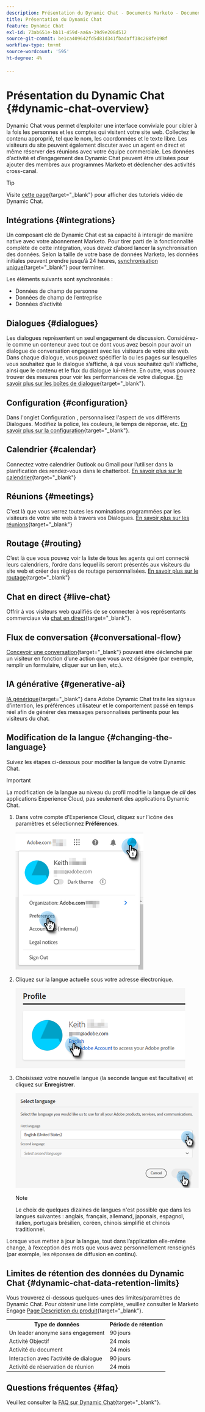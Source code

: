 ```yaml
---
description: Présentation du Dynamic Chat - Documents Marketo - Documentation du produit
title: Présentation du Dynamic Chat
feature: Dynamic Chat
exl-id: 73ab651e-bb11-459d-aa6a-39d9e208d512
source-git-commit: be1ca409642fd5d81d341fbadaff38c268fe198f
workflow-type: tm+mt
source-wordcount: '595'
ht-degree: 4%

---
```


# Présentation du Dynamic Chat {#dynamic-chat-overview}

Dynamic Chat vous permet d’exploiter une interface conviviale pour cibler à la fois les personnes et les comptes qui visitent votre site web. Collectez le contenu approprié, tel que le nom, les coordonnées et le texte libre. Les visiteurs du site peuvent également discuter avec un agent en direct et même réserver des réunions avec votre équipe commerciale. Les données d’activité et d’engagement des Dynamic Chat peuvent être utilisées pour ajouter des membres aux programmes Marketo et déclencher des activités cross-canal.

>[!TIP]
>
>Visite [cette page](https://experienceleague.adobe.com/docs/marketo-learn/tutorials/dynamic-chat/dynamic-chat-overview.html){target="_blank"} pour afficher des tutoriels vidéo de Dynamic Chat.

## Intégrations {#integrations}

Un composant clé de Dynamic Chat est sa capacité à interagir de manière native avec votre abonnement Marketo. Pour tirer parti de la fonctionnalité complète de cette intégration, vous devez d’abord lancer la synchronisation des données. Selon la taille de votre base de données Marketo, les données initiales peuvent prendre jusqu’à 24 heures, [synchronisation unique](/help/marketo/product-docs/demand-generation/dynamic-chat/integrations/adobe-marketo-engage.md){target="_blank"} pour terminer.

Les éléments suivants sont synchronisés :

* Données de champ de personne
* Données de champ de l’entreprise
* Données d’activité

## Dialogues {#dialogues}

Les dialogues représentent un seul engagement de discussion. Considérez-le comme un conteneur avec tout ce dont vous avez besoin pour avoir un dialogue de conversation engageant avec les visiteurs de votre site web. Dans chaque dialogue, vous pouvez spécifier la ou les pages sur lesquelles vous souhaitez que le dialogue s’affiche, à qui vous souhaitez qu’il s’affiche, ainsi que le contenu et le flux du dialogue lui-même. En outre, vous pouvez trouver des mesures pour voir les performances de votre dialogue. [En savoir plus sur les boîtes de dialogue](/help/marketo/product-docs/demand-generation/dynamic-chat/automated-chat/dialogue-overview.md){target="_blank"}.

## Configuration {#configuration}

Dans l&#39;onglet Configuration , personnalisez l&#39;aspect de vos différents Dialogues. Modifiez la police, les couleurs, le temps de réponse, etc. [En savoir plus sur la configuration](/help/marketo/product-docs/demand-generation/dynamic-chat/setup-and-configuration/configuration.md){target="_blank"}.

## Calendrier {#calendar}

Connectez votre calendrier Outlook ou Gmail pour l’utiliser dans la planification des rendez-vous dans le chatterbot. [En savoir plus sur le calendrier](/help/marketo/product-docs/demand-generation/dynamic-chat/setup-and-configuration/agent-settings.md#connect-calendar){target="_blank"}

## Réunions {#meetings}

C&#39;est là que vous verrez toutes les nominations programmées par les visiteurs de votre site web à travers vos Dialogues. [En savoir plus sur les réunions](/help/marketo/product-docs/demand-generation/dynamic-chat/meeting-list.md){target="_blank"}

## Routage {#routing}

C’est là que vous pouvez voir la liste de tous les agents qui ont connecté leurs calendriers, l’ordre dans lequel ils seront présentés aux visiteurs du site web et créer des règles de routage personnalisées. [En savoir plus sur le routage](/help/marketo/product-docs/demand-generation/dynamic-chat/setup-and-configuration/routing.md){target="_blank"}

## Chat en direct {#live-chat}

Offrir à vos visiteurs web qualifiés de se connecter à vos représentants commerciaux via [chat en direct](/help/marketo/product-docs/demand-generation/dynamic-chat/live-chat/live-chat-overview.md){target="_blank"}.

## Flux de conversation {#conversational-flow}

[Concevoir une conversation](/help/marketo/product-docs/demand-generation/dynamic-chat/automated-chat/conversational-flow-overview.md){target="_blank"} pouvant être déclenché par un visiteur en fonction d’une action que vous avez désignée (par exemple, remplir un formulaire, cliquer sur un lien, etc.).

## IA générative {#generative-ai}

[IA générique](/help/marketo/product-docs/demand-generation/dynamic-chat/generative-ai/overview.md){target="_blank"} dans Adobe Dynamic Chat traite les signaux d’intention, les préférences utilisateur et le comportement passé en temps réel afin de générer des messages personnalisés pertinents pour les visiteurs du chat.

## Modification de la langue {#changing-the-language}

Suivez les étapes ci-dessous pour modifier la langue de votre Dynamic Chat.

>[!IMPORTANT]
>
>La modification de la langue au niveau du profil modifie la langue de _all_ des applications Experience Cloud, pas seulement des applications Dynamic Chat.

1. Dans votre compte d’Experience Cloud, cliquez sur l’icône des paramètres et sélectionnez **Préférences**.

   ![](assets/dynamic-chat-overview-1.png)

1. Cliquez sur la langue actuelle sous votre adresse électronique.

   ![](assets/dynamic-chat-overview-2.png)

1. Choisissez votre nouvelle langue (la seconde langue est facultative) et cliquez sur **Enregistrer**.

   ![](assets/dynamic-chat-overview-3.png)

   >[!NOTE]
   >
   >Le choix de quelques dizaines de langues n&#39;est possible que dans les langues suivantes : anglais, français, allemand, japonais, espagnol, italien, portugais brésilien, coréen, chinois simplifié et chinois traditionnel.

Lorsque vous mettez à jour la langue, tout dans l’application elle-même change, à l’exception des mots que vous avez personnellement renseignés (par exemple, les réponses de diffusion en continu).

## Limites de rétention des données du Dynamic Chat {#dynamic-chat-data-retention-limits}

Vous trouverez ci-dessous quelques-unes des limites/paramètres de Dynamic Chat. Pour obtenir une liste complète, veuillez consulter le Marketo Engage [Page Description du produit](https://helpx.adobe.com/legal/product-descriptions/adobe-marketo-engage---product-description.html){target="_blank"}.

<table>
  <th>Type de données</th>
  <th>Période de rétention</th>
 <tr>
  <td>Un leader anonyme sans engagement</td>
  <td>90 jours</td>
 </tr>
 <tr>
  <td>Activité Objectif</td>
  <td>24 mois</td>
 </tr>
 <tr>
  <td>Activité du document</td>
  <td>24 mois</td>
 </tr>
 <tr>
  <td>Interaction avec l’activité de dialogue</td>
  <td>90 jours</td>
 </tr>
 <tr>
  <td>Activité de réservation de réunion</td>
  <td>24 mois</td>
 </tr>
</table>

## Questions fréquentes {#faq}

Veuillez consulter la [FAQ sur Dynamic Chat](/help/marketo/product-docs/demand-generation/dynamic-chat/faq.md){target="_blank"}.
